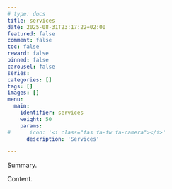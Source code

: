 ```yaml
---
# type: docs 
title: services
date: 2025-08-31T23:17:22+02:00
featured: false
comment: false
toc: false
reward: false
pinned: false
carousel: false
series:
categories: []
tags: []
images: []
menu:
  main:
    identifier: services
    weight: 50
    params:
#      icon: '<i class="fas fa-fw fa-camera"></i>'
      description: 'Services'

---
```


Summary.

<!--more-->

Content.

